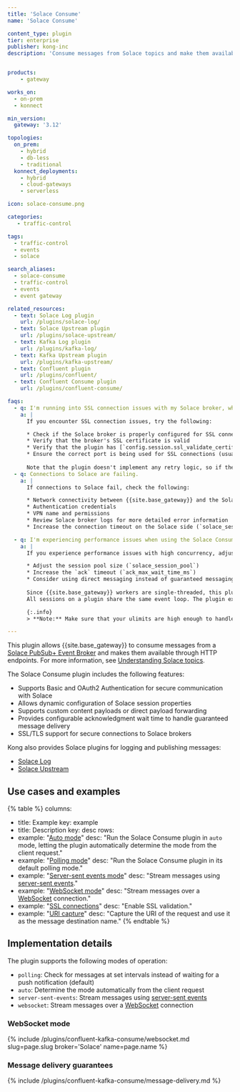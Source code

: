```yaml
---
title: 'Solace Consume'
name: 'Solace Consume'

content_type: plugin
tier: enterprise
publisher: kong-inc
description: 'Consume messages from Solace topics and make them available through HTTP endpoints'


products:
    - gateway

works_on:
  - on-prem
  - konnect

min_version:
  gateway: '3.12'

topologies:
  on_prem:
    - hybrid
    - db-less
    - traditional
  konnect_deployments:
    - hybrid
    - cloud-gateways
    - serverless

icon: solace-consume.png

categories:
   - traffic-control

tags:
  - traffic-control
  - events
  - solace

search_aliases:
  - solace-consume
  - traffic-control
  - events
  - event gateway

related_resources:
  - text: Solace Log plugin
    url: /plugins/solace-log/
  - text: Solace Upstream plugin
    url: /plugins/solace-upstream/
  - text: Kafka Log plugin
    url: /plugins/kafka-log/
  - text: Kafka Upstream plugin
    url: /plugins/kafka-upstream/
  - text: Confluent plugin
    url: /plugins/confluent/
  - text: Confluent Consume plugin
    url: /plugins/confluent-consume/

faqs:
  - q: I'm running into SSL connection issues with my Solace broker, what can I do?
    a: |
      If you encounter SSL connection issues, try the following:

      * Check if the Solace broker is properly configured for SSL connections
      * Verify that the broker's SSL certificate is valid
      * Verify that the plugin has [`config.session.ssl_validate_certificate`](./reference/#schema--config-session-ssl-validate-certificate) set to `true`
      * Ensure the correct port is being used for SSL connections (usually port 55443)
      
      Note that the plugin doesn't implement any retry logic, so if the connection fails, the client has to retry sending the message.
  - q: Connections to Solace are failing.
    a: |
      If connections to Solace fail, check the following:

      * Network connectivity between {{site.base_gateway}} and the Solace broker
      * Authentication credentials
      * VPN name and permissions
      * Review Solace broker logs for more detailed error information
      * Increase the connection timeout on the Solace side (`solace_session_connect_timeout_ms`), or on the Kong side (see the [timeout setting](./reference/) for your mode)

  - q: I'm experiencing performance issues when using the Solace Consume plugin.
    a: |
      If you experience performance issues with high concurrency, adjust the following settings in your Solace broker:

      * Adjust the session pool size (`solace_session_pool`)
      * Increase the `ack` timeout (`ack_max_wait_time_ms`)
      * Consider using direct messaging instead of guaranteed messaging for higher throughput
      
      Since {{site.base_gateway}} workers are single-threaded, this plugin uses once Solace context per {{site.base_gateway}} worker with up to 4 sessions per plugin. 
      All sessions on a plugin share the same event loop. The plugin executes non-blocking event handling to avoid delaying {{site.base_gateway}} requests.

      {:.info}
      > **Note:** Make sure that your ulimits are high enough to handle the number of concurrent connections, and ensure that clients are using keepalive connections to avoid reaching the maximum number of file descriptors.

---
```


This plugin allows {{site.base_gateway}} to consume messages from a [Solace PubSub+ Event Broker](https://solace.com/products/event-broker/) and makes them available through HTTP endpoints.
For more information, see [Understanding Solace topics](https://docs.solace.com/Get-Started/what-are-topics.htm).

The Solace Consume plugin includes the following features:
* Supports Basic and OAuth2 Authentication for secure communication with Solace
* Allows dynamic configuration of Solace session properties
* Supports custom content payloads or direct payload forwarding
* Provides configurable acknowledgment wait time to handle guaranteed message delivery
* SSL/TLS support for secure connections to Solace brokers

Kong also provides Solace plugins for logging and publishing messages:
* [Solace Log](/plugins/solace-log/)
* [Solace Upstream](/plugins/solace-upstream/)

## Use cases and examples

{% table %}
columns:
  - title: Example
    key: example
  - title: Description
    key: desc
rows:
  - example: "[Auto mode](./examples/auto/)"
    desc: "Run the Solace Consume plugin in `auto` mode, letting the plugin automatically determine the mode from the client request."
  - example: "[Polling mode](./examples/polling/)"
    desc: "Run the Solace Consume plugin in its default polling mode."
  - example: "[Server-sent events mode](./examples/server-sent-events)"
    desc: "Stream messages using [server-sent events](https://developer.mozilla.org/en-US/docs/Web/API/Server-sent_events)."
  - example: "[WebSocket mode](./examples/websocket/)"
    desc: "Stream messages over a [WebSocket](https://developer.mozilla.org/en-US/docs/Web/API/WebSockets_API) connection."
  - example: "[SSL connections](./examples/ssl/)"
    desc: "Enable SSL validation."
  - example: "[URI capture](./examples/uri-capture/)"
    desc: "Capture the URI of the request and use it as the message destination name."
{% endtable %}

## Implementation details

The plugin supports the following modes of operation:
* `polling`: Check for messages at set intervals instead of waiting for a push notification (default)
* `auto`: Determine the mode automatically from the client request
* `server-sent-events`: Stream messages using [server-sent events](https://developer.mozilla.org/en-US/docs/Web/API/Server-sent_events)
* `websocket`: Stream messages over a [WebSocket](https://developer.mozilla.org/en-US/docs/Web/API/WebSockets_API) connection

### WebSocket mode

{% include /plugins/confluent-kafka-consume/websocket.md slug=page.slug broker='Solace' name=page.name %}

### Message delivery guarantees

{% include /plugins/confluent-kafka-consume/message-delivery.md %}
